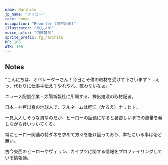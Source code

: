 ```yaml
---
name: Narihito
jp_name: "ナリヒト"
race: human
occupation: "Reporter (取材記者)"
illustrator: "めんスケ"
voice_actor: "内匠靖明"
sprite_prefix: fg_narihito
HP: 100
ATK: 100
---
```


## Notes

"こんにちは、オペレーターさん！今日こそ僕の取材を受けて下さいます？…えっ、代わりに仕事手伝え？やれやれ、敵わないなぁ。"

ニュース配信企業・太陽新報社に所属する、神出鬼没の取材記者。

日本・神戸出身の地球人で、フルネームは軽江（かるえ）ナリヒト。

一見大人しそうな男なのだが、ヒーローの話題になると暑苦しいまでの熱量を発しながら食いついてくる。

常にヒーロー関連の特ダネを求めて方々を駆け回っており、本社にいる事は殆ど無い。

古今東西のヒーローやヴィラン、カイブツに関する情報をプロファイリングしている情報通。
